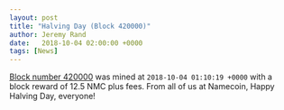 ```yaml
---
layout: post
title: "Halving Day (Block 420000)"
author: Jeremy Rand
date:   2018-10-04 02:00:00 +0000
tags: [News]
---
```


[Block number 420000](https://namecoin.cyphrs.com/block/420000) was mined at `2018-10-04 01:10:19 +0000` with a block reward of 12.5 NMC plus fees.  From all of us at Namecoin, Happy Halving Day, everyone!
